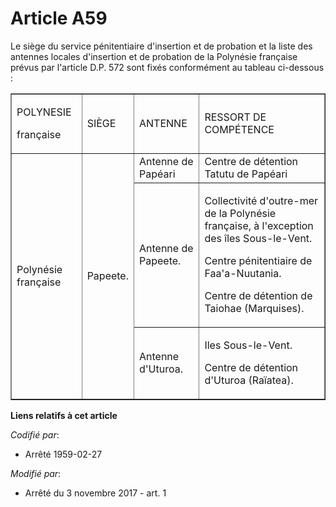 # Article A59

Le siège du service pénitentiaire d'insertion et de probation et la liste des antennes locales d'insertion et de probation de
la Polynésie française prévus par l'article D.P. 572 sont fixés conformément au tableau ci-dessous :

<table border="1" align="center" cellspacing="0" cellpadding="0">
  <tbody>
    <tr>
      <td>

POLYNESIE

française

</td>
      <td>

SIÈGE

</td>
      <td>

ANTENNE

</td>
      <td>

RESSORT DE COMPÉTENCE

</td>
    </tr>
    <tr>
      <td rowspan="3">

Polynésie française

</td>
      <td rowspan="3">

Papeete.

</td>
      <td>Antenne de Papéari</td>
      <td>Centre de détention Tatutu de Papéari</td>
    </tr>
    <tr>
      <td>

Antenne de Papeete.

</td>
      <td>

Collectivité d'outre-mer de la Polynésie française, à l'exception des îles Sous-le-Vent.

Centre pénitentiaire de Faa'a-Nuutania.

Centre de détention de Taiohae (Marquises).

</td>
    </tr>
    <tr>
      <td>

Antenne d'Uturoa.

</td>
      <td>

Iles Sous-le-Vent.

Centre de détention d'Uturoa (Raïatea).

</td>
    </tr>
  </tbody>
</table>

**Liens relatifs à cet article**

_Codifié par_:

  - Arrêté 1959-02-27

_Modifié par_:

  - Arrêté du 3 novembre 2017 - art. 1
